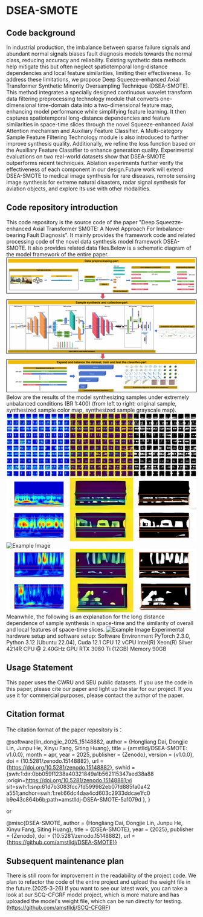 # DSEA-SMOTE

## Code background
In industrial production, the imbalance between sparse failure signals and abundant normal signals
biases fault diagnosis models towards the normal class,
reducing accuracy and reliability. Existing synthetic data
methods help mitigate this but often neglect spatiotemporal long-distance dependencies and local feature similarities, limiting their effectiveness. To address these limitations, we propose Deep Squeeze-enhanced Axial Transformer Synthetic Minority Oversampling Technique (DSEA-SMOTE). This method integrates a specially designed
continuous wavelet transform data filtering preprocessing
technology module that converts one-dimensional time-domain data into a two-dimensional feature map, enhancing model performance while simplifying feature learning.
It then captures spatiotemporal long-distance dependencies and feature similarities in space-time slices through
the novel Squeeze-enhanced Axial Attention mechanism
and Auxiliary Feature Classifier. A Multi-category Sample
Feature Filtering Technology module is also introduced to
further improve synthesis quality. Additionally, we refine
the loss function based on the Auxiliary Feature Classifier
to enhance generation quality. Experimental evaluations
on two real-world datasets show that DSEA-SMOTE outperforms recent techniques. Ablation experiments further
verify the effectiveness of each component in our design.Future work will extend DSEA-SMOTE to medical image
synthesis for rare diseases, remote sensing image synthesis for
extreme natural disasters, radar signal synthesis for aviation
objects, and explore its use with other modalities.

## Code repository introduction
This code repository is the source code of the paper "Deep Squeezze-enhanced Axial Transformer SMOTE: A Novel Approach For Imbalance-bearing Fault Diagnosis". It mainly provides the framework code and related processing code of the novel data synthesis model framework DSEA-SMOTE. It also provides related data files.Below is a schematic diagram of the model framework of the entire paper.
![Example Image](README/README-1.jpg)
Below are the results of the model synthesizing samples under extremely unbalanced conditions (BR 1:400) (from left to right: original sample, synthesized sample color map, synthesized sample grayscale map).
![Example Image](README/README-2.bmp)
![Example Image](README/README-3.bmp)
![Example Image](README/README-4.bmp)
![Example Image](README/README-5.bmp)
Meanwhile, the following is an explanation for the long distance dependence of sample synthesis in space-time and the similarity of overall and local features of space-time slices.
![Example Image](README/README-7.bmp)
Experimental hardware setup and software setup:
Software Environment PyTorch 2.3.0, Python 3.12 (Ubuntu 22.04), Cuda 12.1
CPU 12 vCPU Intel(R) Xeon(R) Silver 4214R CPU @ 2.40GHz
GPU RTX 3080 Ti (12GB)
Memory 90GB

## Usage Statement
This paper uses the CWRU and SEU public datasets. If you use the code in this paper, please cite our paper and light up the star for our project. If you use it for commercial purposes, please contact the author of the paper.

## Citation format
The citation format of the paper repository is：

@software{lin_dongjie_2025_15148882,
  author       = {Hongliang Dai, Dongjie Lin, Junpu He, Xinyu Fang, Siting Huang},
  title        = {amstlldj/DSEA-SMOTE: v1.0.0},
  month        = apr,
  year         = 2025,
  publisher    = {Zenodo},
  version      = {v1.0.0},
  doi          = {10.5281/zenodo.15148882},
  url          = {https://doi.org/10.5281/zenodo.15148882},
  swhid        = {swh:1:dir:0bb059f1238a40321849a1b562115347aed38a88
                   ;origin=https://doi.org/10.5281/zenodo.15148881;vi
                   sit=swh:1:snp:61d7b3083fcc7fd599982eb07fd885fa0a42
                   a551;anchor=swh:1:rel:66dc4daa4cd603c2933ddcae1fc0
                   b9e43c864b6b;path=amstlldj-DSEA-SMOTE-5a1079d
                  },
}

or

@misc{DSEA-SMOTE, author = {Hongliang Dai, Dongjie Lin, Junpu He, Xinyu Fang, Siting Huang}, title = {DSEA-SMOTE}, year = {2025}, publisher = {Zenodo}, doi = {10.5281/zenodo.15148882}, url = {https://github.com/amstlldj/DSEA-SMOTE}}

## Subsequent maintenance plan
There is still room for improvement in the readability of the project code. We plan to refactor the code of the entire project and upload the weight file in the future.(2025-3-26)
If you want to see our latest work, you can take a look at our SCQ-CFGRF model project, which is more mature and has uploaded the model's weight file, which can be run directly for testing.(https://github.com/amstlldj/SCQ-CFGRF)

